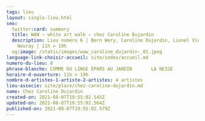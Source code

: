 ```yaml
---
tags: lieu
layout: single-lieu.html
seo:
  twitter:card: summary
  title: WAW – white art walk – chez Caroline Dujardin
  description: Lieu numéro 6 | Bern Wery, Caroline Dujardin, Lionel Vinche, Nina
    Neuray | 11h > 19h
  og:image: /static/images/waw_caroline_dujardin-_01.jpeg
language-link-choisir-accueil: site/index/accueil.md
numero-du-lieu: 8
phrase-blanche: COMME DU LINGE ÉPARS AU JARDIN       LA NEIGE
horaire-d-ouverture: 11h > 19h
nombre-d-artistes-1-artiste-2-artistes: 4 artistes
lieu-associe: site/place/chez-caroline-dujardin.md
name: Chez Caroline Dujardin
created-on: 2021-08-07T19:55:02.545Z
updated-on: 2021-08-07T19:55:02.564Z
published-on: 2021-08-07T19:55:02.579Z
---
```

